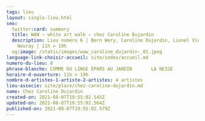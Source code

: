 ```yaml
---
tags: lieu
layout: single-lieu.html
seo:
  twitter:card: summary
  title: WAW – white art walk – chez Caroline Dujardin
  description: Lieu numéro 6 | Bern Wery, Caroline Dujardin, Lionel Vinche, Nina
    Neuray | 11h > 19h
  og:image: /static/images/waw_caroline_dujardin-_01.jpeg
language-link-choisir-accueil: site/index/accueil.md
numero-du-lieu: 8
phrase-blanche: COMME DU LINGE ÉPARS AU JARDIN       LA NEIGE
horaire-d-ouverture: 11h > 19h
nombre-d-artistes-1-artiste-2-artistes: 4 artistes
lieu-associe: site/place/chez-caroline-dujardin.md
name: Chez Caroline Dujardin
created-on: 2021-08-07T19:55:02.545Z
updated-on: 2021-08-07T19:55:02.564Z
published-on: 2021-08-07T19:55:02.579Z
---
```

